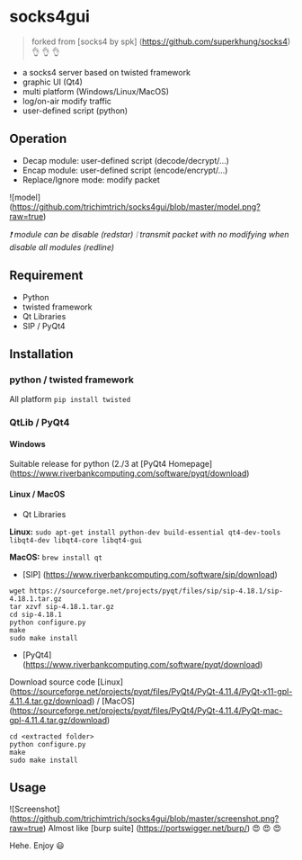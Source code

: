 # socks4gui
> forked from [socks4 by spk] (https://github.com/superkhung/socks4) :ok_hand: :ok_hand: :ok_hand:

- a socks4 server based on twisted framework
- graphic UI (Qt4)
- multi platform (Windows/Linux/MacOS)
- log/on-air modify traffic
- user-defined script (python)

## Operation
- Decap module: user-defined script (decode/decrypt/...)
- Encap module: user-defined script (encode/encrypt/...)
- Replace/Ignore mode: modify packet

![model] (https://github.com/trichimtrich/socks4gui/blob/master/model.png?raw=true)

*:exclamation: module can be disable (redstar)*
*:grey_exclamation: transmit packet with no modifying when disable all modules (redline)*

## Requirement
- Python
- twisted framework
- Qt Libraries
- SIP / PyQt4

## Installation

### python / twisted framework
All platform `pip install twisted`

### QtLib / PyQt4

#### Windows
Suitable release for python (2./3 at [PyQt4 Homepage] (https://www.riverbankcomputing.com/software/pyqt/download)

#### Linux / MacOS
- Qt Libraries

**Linux:** `sudo apt-get install python-dev build-essential qt4-dev-tools libqt4-dev libqt4-core libqt4-gui`

**MacOS:** `brew install qt`

- [SIP] (https://www.riverbankcomputing.com/software/sip/download)
```
wget https://sourceforge.net/projects/pyqt/files/sip/sip-4.18.1/sip-4.18.1.tar.gz
tar xzvf sip-4.18.1.tar.gz
cd sip-4.18.1
python configure.py
make
sudo make install
```

- [PyQt4] (https://www.riverbankcomputing.com/software/pyqt/download)

Download source code [Linux] (https://sourceforge.net/projects/pyqt/files/PyQt4/PyQt-4.11.4/PyQt-x11-gpl-4.11.4.tar.gz/download) / [MacOS] (https://sourceforge.net/projects/pyqt/files/PyQt4/PyQt-4.11.4/PyQt-mac-gpl-4.11.4.tar.gz/download)
```
cd <extracted folder>
python configure.py
make
sudo make install
```

## Usage

![Screenshot] (https://github.com/trichimtrich/socks4gui/blob/master/screenshot.png?raw=true)
Almost like [burp suite] (https://portswigger.net/burp/) :heart_eyes: :heart_eyes: :heart_eyes:

Hehe. Enjoy :smiley:
